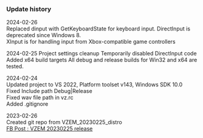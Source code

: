 ### Update history
2024-02-26  
Replaced dinput with GetKeyboardState for keyboard input. DirectInput is deprecated since Windows 8.  
XInput is for handling input from Xbox-compatible game controllers  

2024-02-25 
Project settings cleanup
Temporarily disabled DirectInput code
Added x64 build targets
All debug and release builds for Win32 and x64 are tested.

2024-02-24  
Updated project to VS 2022, Platform toolset v143, Windows SDK 10.0  
Fixed Include path Debug|Release  
Fixed wav file path in vz.rc  
Added .gitignore  

2023-02-26  
Created git repo from VZEM_20230225_distro  
[FB Post : VZEM 20230225 release](https://www.facebook.com/groups/4609469943/posts/10151784235744944/)  